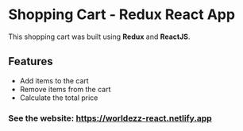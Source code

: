 # Shopping Cart - Redux React App

This shopping cart was built using **Redux** and **ReactJS**.

## Features
- Add items to the cart
- Remove items from the cart
- Calculate the total price

### See the website: https://worldezz-react.netlify.app